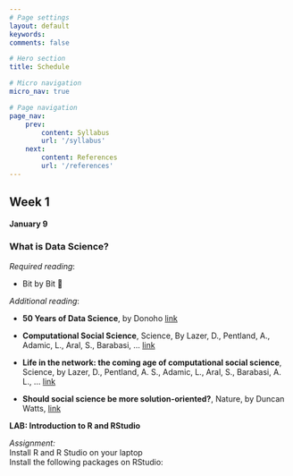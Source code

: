 ```yaml
---
# Page settings
layout: default
keywords:
comments: false

# Hero section
title: Schedule

# Micro navigation
micro_nav: true

# Page navigation
page_nav:
    prev:
        content: Syllabus
        url: '/syllabus'
    next:
        content: References
        url: '/references'
---
```


## Week 1
**January 9**
### What is Data Science?

*Required reading*:
- Bit by Bit :book:

*Additional reading*:
- **50 Years of Data Science**, by Donoho [link](https://courses.csail.mit.edu/18.337/2015/docs/50YearsDataScience.pdf)

- **Computational Social Science**, Science, By Lazer, D., Pentland, A., Adamic, L., Aral, S., Barabasi, ... [link](https://science.sciencemag.org/content/323/5915/721)

- **Life in the network: the coming age of computational social science**, Science, by Lazer, D., Pentland, A. S., Adamic, L., Aral, S., Barabasi, A. L., … [link](https://www.ncbi.nlm.nih.gov/pmc/articles/PMC2745217/)

- **Should social science be more solution-oriented?**, Nature, by Duncan Watts, [link](https://www.nature.com/articles/s41562-016-0015)

<div class="callout callout--info">
<p><strong>LAB: Introduction to R and RStudio </strong></p>
<i>Assignment:</i> <br/>
Install R and R Studio on your laptop <br/>
Install the following packages on RStudio: <br/><br/>
</div>
